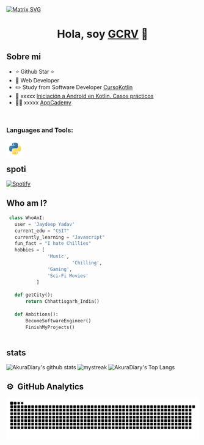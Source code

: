   [![Matrix SVG](https://raw.githubusercontent.com/rodrigograca31/rodrigograca31/master/matrix.svg)](https://www.youtube.com/watch?v=SDkAGkd4NLc) 

<div align="center">
<h1 align="center">Hola, soy <a href="https://aristi.dev">GCRV</a> 👋</h1>
</div>

## Sobre mi

- ⭐ Github Star ⭐ 
- 📲 Web Developer
- ✏️ Study from Software Developer [CursoKotlin](https://cursokotlin.com)
- 📗 xxxxx [Iniciación a Android en Kotlin. Casos prácticos](https://www.paraninfo.es/catalogo/9788428340922/iniciacion-a-android-en-kotlin--casos-practicos)
- 🧑‍🏫 xxxxx [AppCademy](https://appcademy.dev)

<br>

### Languages and Tools:

<img align="left" alt="Python" width="45px" src="https://raw.githubusercontent.com/github/explore/80688e429a7d4ef2fca1e82350fe8e3517d3494d/topics/python/python.png" />

<br>
<br>

## spoti
[![Spotify](https://novatorem.bgstatic.vercel.app/api/spotify)](https://open.spotify.com/user/11153360645)


## Who am I?

 ```python
  class WhoAmI:
    user = 'Jaydeep Yadav'
	current_edu = "CSIT"
    currently_learning = "Javascript"
    fun_fact = "I hate Chillies"
	hobbies = [
				'Music',
                         'Chilling',
			 	'Gaming',
				'Sci-Fi Movies'
			]
	
	def getCity():
		return Chhattisgarh_India()
	
	def Ambitions():
		BecomeSoftwareEngineer()
		FinishMyProjects()
	
 ```

 

## stats

![AkuraDiary's github stats](https://github-readme-stats.vercel.app/api?username=G-C-R-V&show_icons=true&theme=tokyonight)
<img src="https://github-readme-streak-stats.herokuapp.com/?user=G-C-R-V&theme=tokyonight" alt="mystreak"/>
![AkuraDiary's Top Langs](https://github-readme-stats.vercel.app/api/top-langs/?username=G-C-R-V&theme=tokyonight&layout=compact)




## ⚙️ &nbsp;GitHub Analytics
<p align="center">
  <img src="https://github.com/StefanosSt/StefanosSt/blob/main/github-user-contribution.svg" alt="snake">
</p>
